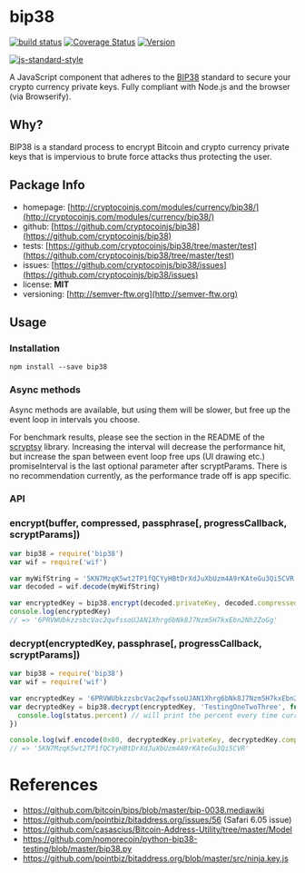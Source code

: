 # bip38

[![build status](https://secure.travis-ci.org/bitcoinjs/bip38.svg)](http://travis-ci.org/bitcoinjs/bip38)
[![Coverage Status](https://img.shields.io/coveralls/cryptocoinjs/bip38.svg)](https://coveralls.io/r/cryptocoinjs/bip38)
[![Version](http://img.shields.io/npm/v/bip38.svg)](https://www.npmjs.org/package/bip38)

[![js-standard-style](https://cdn.rawgit.com/feross/standard/master/badge.svg)](https://github.com/feross/standard)

A JavaScript component that adheres to the [BIP38](https://github.com/bitcoin/bips/blob/master/bip-0038.mediawiki) standard to secure your crypto currency private keys. Fully compliant with Node.js and the browser (via Browserify).


## Why?
BIP38 is a standard process to encrypt Bitcoin and crypto currency private keys that is impervious to brute force attacks thus protecting the user.


## Package Info
- homepage: [http://cryptocoinjs.com/modules/currency/bip38/](http://cryptocoinjs.com/modules/currency/bip38/)
- github: [https://github.com/cryptocoinjs/bip38](https://github.com/cryptocoinjs/bip38)
- tests: [https://github.com/cryptocoinjs/bip38/tree/master/test](https://github.com/cryptocoinjs/bip38/tree/master/test)
- issues: [https://github.com/cryptocoinjs/bip38/issues](https://github.com/cryptocoinjs/bip38/issues)
- license: **MIT**
- versioning: [http://semver-ftw.org](http://semver-ftw.org)


## Usage

### Installation

    npm install --save bip38


### Async methods

Async methods are available, but using them will be slower, but free up the event loop in intervals you choose.

For benchmark results, please see the section in the README of the [scryptsy](https://github.com/cryptocoinjs/scryptsy/tree/395c3b09b21e06ea4a6cc2933e046c0984a414c5#benchmarks) library. Increasing the interval will decrease the performance hit, but increase the span between event loop free ups (UI drawing etc.) promiseInterval is the last optional parameter after scryptParams. There is no recommendation currently, as the performance trade off is app specific.

### API
### encrypt(buffer, compressed, passphrase[, progressCallback, scryptParams])

``` javascript
var bip38 = require('bip38')
var wif = require('wif')

var myWifString = '5KN7MzqK5wt2TP1fQCYyHBtDrXdJuXbUzm4A9rKAteGu3Qi5CVR'
var decoded = wif.decode(myWifString)

var encryptedKey = bip38.encrypt(decoded.privateKey, decoded.compressed, 'TestingOneTwoThree')
console.log(encryptedKey)
// => '6PRVWUbkzzsbcVac2qwfssoUJAN1Xhrg6bNk8J7Nzm5H7kxEbn2Nh2ZoGg'
```


### decrypt(encryptedKey, passphrase[, progressCallback, scryptParams])

``` javascript
var bip38 = require('bip38')
var wif = require('wif')

var encryptedKey = '6PRVWUbkzzsbcVac2qwfssoUJAN1Xhrg6bNk8J7Nzm5H7kxEbn2Nh2ZoGg'
var decryptedKey = bip38.decrypt(encryptedKey, 'TestingOneTwoThree', function (status) {
  console.log(status.percent) // will print the percent every time current increases by 1000
})

console.log(wif.encode(0x80, decryptedKey.privateKey, decryptedKey.compressed))
// => '5KN7MzqK5wt2TP1fQCYyHBtDrXdJuXbUzm4A9rKAteGu3Qi5CVR'
```


# References
- https://github.com/bitcoin/bips/blob/master/bip-0038.mediawiki
- https://github.com/pointbiz/bitaddress.org/issues/56 (Safari 6.05 issue)
- https://github.com/casascius/Bitcoin-Address-Utility/tree/master/Model
- https://github.com/nomorecoin/python-bip38-testing/blob/master/bip38.py
- https://github.com/pointbiz/bitaddress.org/blob/master/src/ninja.key.js
